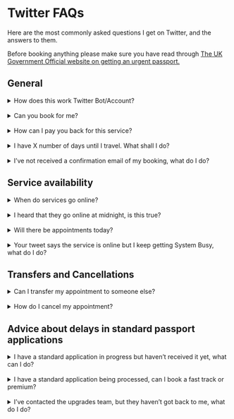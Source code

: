 # Twitter FAQs

Here are the most commonly asked questions I get on Twitter, and the answers to them.

Before booking anything please make sure you have read through <a href="https://www.gov.uk/get-a-passport-urgently">
The UK Government Official website on getting an urgent passport.</a>

## General

<details>
<summary>How does this work Twitter Bot/Account?</summary>
<br>
The bot checks the Premium and Fast Track websites every 30 minutes. If the websites 
are online, or online and busy, the bot will post a tweet. It will then check again
30 minutes later. The statuses on the tweets are therefore only valid for 30 minutes.
You can click the bell symbol (🔔) on the profile if you're using the Twitter mobile
app, this will then send you a push notification when the account tweets.
<br>
</details>
<br>

<details>
<summary>Can you book for me?</summary>
<br>
No, I do not book for other people.
<br>
</details>
<br>

<details>
<summary>How can I pay you back for this service?</summary>
<br>
Many people ask about how to thank me; I reply charity donations if possible. 
Many have donated to the Trussell Trust on my request but there is also a charity 
close to mine and my families heart too. Almost six years ago my nephew was born 
via emergency c section, he battled hard, but sadly passed away a week later. 
His name was Zachary 💙 and our family often raise money for The Grand Appeal  in his 
memory. I’ve set up a pot here:
<br><br>
<a href="https://www.justgiving.com/fundraising/donationsforzahary">
Just Giving Page</a>
<br><br>
It’s not my intentions for people to feel they have to donate to that page, 
Trussell Trust, or anywhere. You’re all travelling far and wide to get your 
passports and spending £££ doing so. I’m sharing this for those who are able to.
<br><br>
Thank you,
<br><br>
Michael ❤️
<br>
</details>
<br>

<details>
<summary>I have X number of days until I travel. What shall I do?
</summary>
<br>
This is just my advice and so please use your own judgement.
<br><br>
<b><u>If 2 weeks</u></b><br>
If you can use the Premium Service you may be able to get an appointment in time.
Fast Track is unlikely as it takes a week from the appointment to receive the passport.
Another option is to contact your local Passport Office to get an emergency 
appointment as you are within 2 weeks of travel.
<br><br>
<b><u>If 2-10 weeks</u></b><br>
For this, I would recommend booking a Fast Track appointment. Although closer to
10 weeks you are the more likely it is you will get your passport back in time
using the standard service. If you fall within 2 weeks of travel you can contact the
Passport Office to ask for a Fast Track upgrade.
<br><br>
<b><u>10+ weeks</u></b><br>
For this, you should be able to get your passport back in time using the standard
service. If you fall within 2 weeks of travel you can contact the
Passport Office to ask for a Fast Track upgrade.
<br>
</details>
<br>

<details>
<summary>I’ve not received a confirmation email of my booking, what do I do?
</summary>
<br>
If you have screenshot proof of your appointment on the confirmation page, and/or
confirmation of payment, then you should be ok. But ring the passport advice line
to be sure. HMPO are starting to email people in this position now with more
information.
<br>
</details>


## Service availability

<details>
<summary>When do services go online?</summary>
<br>
There is no set time. Typically, they go online during working hours during weekdays.
<br>
</details>
<br>

<details>
<summary>I heard that they go online at midnight, is this true?</summary>
<br>
Over the several weeks this bot has been running it hasn't yet seen any evidence
that the services go online at midnight, or any set time.
<br>
</details>
<br>

<details>
<summary>Will there be appointments today?</summary>
<br>
I'm afraid I don't have any knowledge of when they will go online next.
<br>
</details>
<br>

<details>
<summary>Your tweet says the service is online but I keep getting System Busy, what 
do I do?</summary>
<br>
That means the service is online but many people are trying to access it.
Keep refreshing and you should hopefully get through and be able to book
an appointment.
<br>
</details>

## Transfers and Cancellations
<details>
<summary>Can I transfer my appointment to someone else?
</summary>
<br>
I don't think this is possible. Some people have had success doing this, but it is
not clear it can be done.
</details>
<br>

<details>
<summary>How do I cancel my appointment?
</summary>
<br>
You will need to ring up the Passport Advice Line and let them know why you need to
cancel.
</details>

## Advice about delays in standard passport applications
<details>
<summary>I have a standard application in progress but haven’t received it yet, 
what can I do?
</summary>
<br>
If you are within two weeks of travel, you should ring the Passport Advice Line and
they should be able to offer you a Fast Track upgrade. Otherwise you can write and
request to withdraw your standard application in order to book an online urgent
appointment. However, it can take up to 3 weeks for your original application
to be cancelled.
<br>
</details>
<br>

<details>
<summary>I have a standard application being processed, can I book a fast track 
or premium?
</summary>
<br>
You cannot have more than one application in progress. You would need to write and
withdraw your original application to use the Fast Track or Premium service. This
can take up to 3 weeks to complete.
<br>
</details>
<br>

<details>
<summary>I’ve contacted the upgrades team, but they haven’t got back to me, 
what do I do?
</summary>
<br>
Unfortunately, I am unable to help. You will have to keep trying to get hold of them.
<br>
</details>

